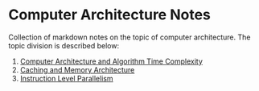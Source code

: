 # Computer Architecture Notes

Collection of markdown notes on the topic of computer architecture. The topic division is described below:

1. [Computer Architecture and Algorithm Time Complexity](time-complexity.md)
2. [Caching and Memory Architecture](cache.md)
3. [Instruction Level Parallelism](ilp-pipelining.md)
